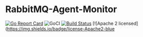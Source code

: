 # RabbitMQ-Agent-Monitor

[![Go Report Card](https://goreportcard.com/badge/github.com/chengduzhusiyu/RabbitMQ-Agent-Monitor)](https://goreportcard.com/report/github.com/chengduzhusiyu/RabbitMQ-Agent-Monitor)
![GoCI](http://goci.ele.me/na/goci/eleme/goci/badge?type=job)
[![Build Status](https://travis-ci.org/chengduzhusiyu/RabbitMQ-Agent-Monitor.svg?branch=master)](https://travis-ci.org/chengduzhusiyu/RabbitMQ-Agent-Monitor)
[![Apache 2 licensed](https://img.shields.io/badge/license-Apache2-blue